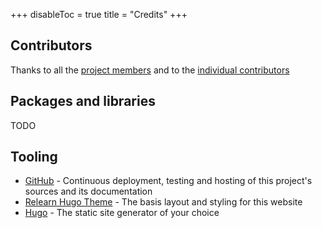 +++
disableToc = true
title = "Credits"
+++

## Contributors

Thanks to all the [project members](https://github.com/orgs/open-electrons/people) and to 
the [individual contributors](https://github.com/orgs/open-electrons/outside-collaborators)

## Packages and libraries

TODO

## Tooling

- [GitHub](https://github.com) - Continuous deployment, testing and hosting of this project's sources and its documentation
- [Relearn Hugo Theme](https://github.com/McShelby/hugo-theme-relearn) - The basis layout and styling for this website
- [Hugo](https://gohugo.io/) - The static site generator of your choice
